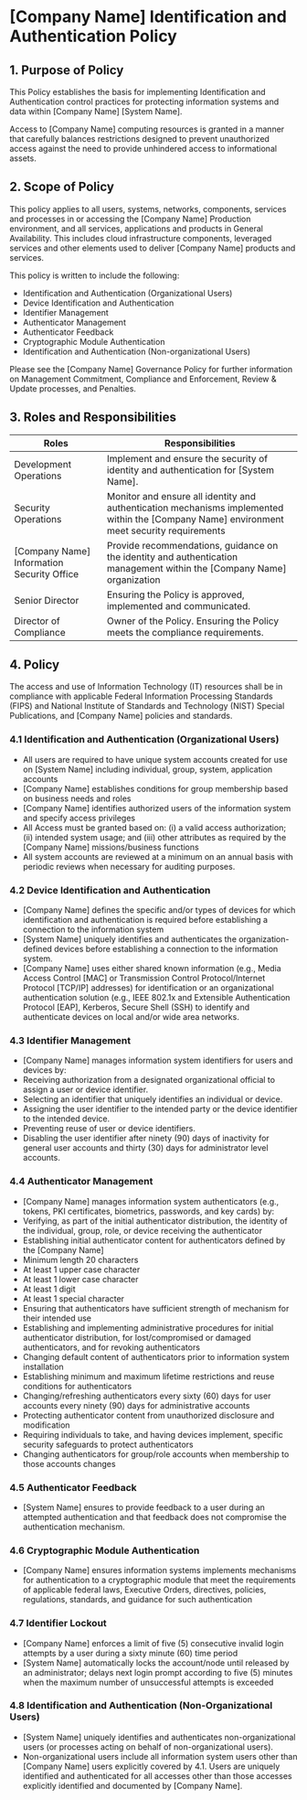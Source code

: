 # [Company Name] Identification and Authentication Policy

## 1. Purpose of Policy
This Policy establishes the basis for implementing Identification and Authentication control practices for protecting information systems and data within [Company Name] [System Name].

Access to [Company Name] computing resources is granted in a manner that carefully balances restrictions designed to prevent unauthorized access against the need to provide unhindered access to informational assets.

## 2. Scope of Policy
This policy applies to all users, systems, networks, components, services and processes in or accessing the [Company Name] Production environment, and all services, applications and products in General Availability.  This includes cloud infrastructure components, leveraged services and other elements used to deliver [Company Name] products and services.

This policy is written to include the following:
* Identification and Authentication (Organizational Users)
* Device Identification and Authentication
* Identifier Management
* Authenticator Management
* Authenticator Feedback
* Cryptographic Module Authentication
* Identification and Authentication (Non-organizational Users)

Please see the [Company Name] Governance Policy for further information on Management Commitment, Compliance and Enforcement, Review & Update processes, and Penalties.

## 3. Roles and Responsibilities
|Roles                           | Responsibilities|
|--------------------------------|--------------------------------------|
|Development Operations          | Implement and ensure the security of identity and authentication for [System Name].|
|Security Operations             | Monitor and ensure all identity and authentication mechanisms implemented within the [Company Name] environment meet security requirements|
|[Company Name] Information Security Office | Provide recommendations, guidance on the identity and authentication management within the [Company Name] organization|
|Senior Director        | Ensuring the Policy is approved, implemented and communicated.|
|Director of Compliance | Owner of the Policy. Ensuring the Policy meets the compliance requirements.|

## 4. Policy
The access and use of Information Technology (IT) resources shall be in compliance with applicable Federal Information Processing Standards (FIPS) and National Institute of Standards and Technology (NIST) Special Publications, and [Company Name] policies and standards.

### 4.1 Identification and Authentication (Organizational Users)
* All users are required to have unique system accounts created for use on [System Name] including individual, group, system, application accounts
* [Company Name] establishes conditions for group membership based on business needs and roles
* [Company Name] identifies authorized users of the information system and specify access privileges
* All Access must be granted based on: (i) a valid access authorization; (ii) intended system usage; and (iii) other attributes as required by the [Company Name] missions/business functions
* All system accounts are reviewed at a minimum on an annual basis with periodic reviews when necessary for auditing purposes.

### 4.2 Device Identification and Authentication
* [Company Name] defines the specific and/or types of devices for which identification and authentication is required before establishing a connection to the information system
* [System Name] uniquely identifies and authenticates the organization-defined devices before establishing a connection to the information system.
* [Company Name] uses either shared known information (e.g., Media Access Control [MAC] or Transmission Control Protocol/Internet Protocol [TCP/IP] addresses) for identification or an organizational authentication solution (e.g., IEEE 802.1x and Extensible Authentication Protocol [EAP], Kerberos, Secure Shell (SSH) to identify and authenticate devices on local and/or wide area networks.

### 4.3 Identifier Management
* [Company Name] manages information system identifiers for users and devices by:
 * Receiving authorization from a designated organizational official to assign a user or device identifier.
 * Selecting an identifier that uniquely identifies an individual or device.
 * Assigning the user identifier to the intended party or the device identifier to the intended device.
 * Preventing reuse of user or device identifiers.
 * Disabling the user identifier after ninety (90) days of inactivity for general user accounts and thirty (30) days for administrator level accounts.

### 4.4 Authenticator Management
* [Company Name] manages information system authenticators (e.g., tokens, PKI certificates, biometrics, passwords, and key cards) by:
* Verifying, as part of the initial authenticator distribution, the identity of the individual, group, role, or device receiving the authenticator
* Establishing initial authenticator content for authenticators defined by the [Company Name]
 * Minimum length 20 characters
 * At least  1 upper case character
 * At least  1 lower case character
 * At least  1 digit
 * At least  1 special character
* Ensuring that authenticators have sufficient strength of mechanism for their intended use
* Establishing and implementing administrative procedures for initial authenticator distribution, for lost/compromised or damaged authenticators, and for revoking authenticators
* Changing default content of authenticators prior to information system installation
* Establishing minimum and maximum lifetime restrictions and reuse conditions for authenticators
* Changing/refreshing authenticators every sixty (60) days for user accounts every ninety (90) days for administrative accounts
* Protecting authenticator content from unauthorized disclosure and modification
* Requiring individuals to take, and having devices implement, specific security safeguards to protect authenticators
* Changing authenticators for group/role accounts when membership to those accounts changes

### 4.5 Authenticator Feedback
* [System Name] ensures to provide feedback to a user during an attempted authentication and that feedback does not compromise the authentication mechanism.

### 4.6 Cryptographic Module Authentication
* [Company Name] ensures information systems implements mechanisms for authentication to a cryptographic module that meet the requirements of applicable federal laws, Executive Orders, directives, policies, regulations, standards, and guidance for such authentication

### 4.7 Identifier Lockout
* [Company Name] enforces a limit of five (5) consecutive invalid login attempts by a user during a sixty minute (60) time period
* [System Name] automatically locks the account/node until released by an administrator; delays next login prompt according to five (5) minutes when the maximum number of unsuccessful attempts is exceeded

### 4.8 Identification and Authentication (Non-Organizational Users)
* [System Name] uniquely identifies and authenticates non-organizational users (or processes acting on behalf of non-organizational users).
* Non-organizational users include all information system users other than [Company Name] users explicitly covered by 4.1. Users are uniquely identified and authenticated for all accesses other than those accesses explicitly identified and documented by [Company Name].

